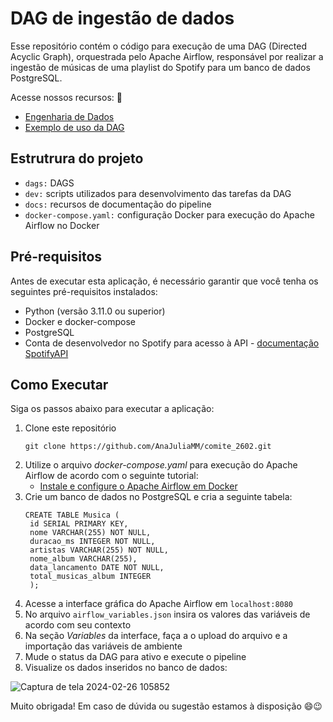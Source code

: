 # DAG de ingestão de dados
Esse repositório contém o código para execução de uma DAG (Directed Acyclic Graph), orquestrada pelo Apache Airflow, responsável por realizar a ingestão de músicas de uma playlist do Spotify para um banco de dados PostgreSQL.

Acesse nossos recursos: 🔗
- [Engenharia de Dados](./docs/engenharia_dados.md)
- [Exemplo de uso da DAG](./docs/dag_ingestao.md)

## Estrutrura do projeto
- `dags:` DAGS
- `dev:` scripts utilizados para desenvolvimento das tarefas da DAG
- `docs:` recursos de documentação do pipeline
- `docker-compose.yaml:` configuração Docker para execução do Apache Airflow no Docker

## Pré-requisitos
Antes de executar esta aplicação, é necessário garantir que você tenha os seguintes pré-requisitos instalados:

- Python (versão 3.11.0 ou superior)
- Docker e docker-compose
- PostgreSQL 
- Conta de desenvolvedor no Spotify para acesso à API - [documentação SpotifyAPI](https://developer.spotify.com/)
  

## Como Executar
Siga os passos abaixo para executar a aplicação:

1. Clone este repositório
   ```
   git clone https://github.com/AnaJuliaMM/comite_2602.git
   ```
2.  Utilize o arquivo _docker-compose.yaml_ para execução do Apache Airflow de acordo com o seguinte tutorial:
     -  [Instale e configure o Apache Airflow em Docker](https://airflow.apache.org/docs/apache-airflow/stable/howto/docker-compose/index.html#initialize-the-data:~:text=initialize%20the%20database.-,Setting%20the%20right%20Airflow%20user,-On%20Linux%2C%20the)
3. Crie um banco de dados no PostgreSQL e cria a seguinte tabela:      
   ```
   CREATE TABLE Musica (
    id SERIAL PRIMARY KEY,
    nome VARCHAR(255) NOT NULL,
    duracao_ms INTEGER NOT NULL,
    artistas VARCHAR(255) NOT NULL,
    nome_album VARCHAR(255),
    data_lancamento DATE NOT NULL,
    total_musicas_album INTEGER
    );
   ```
2. Acesse a interface gráfica do Apache Airflow em `localhost:8080`
3. No arquivo `airflow_variables.json` insira os valores das variáveis de acordo com seu contexto
4. Na seção _Variables_ da interface, faça a o upload do arquivo e a importação das variáveis de ambiente
5. Mude o status da DAG para ativo e execute o pipeline
6. Visualize os dados inseridos no banco de dados:

![Captura de tela 2024-02-26 105852](https://github.com/AnaJuliaMM/comite_2602/assets/123522605/29ab1cc4-0843-4711-85f7-7edf9ff1d55c)


Muito obrigada! Em caso de dúvida ou sugestão estamos à disposição 😄😉
